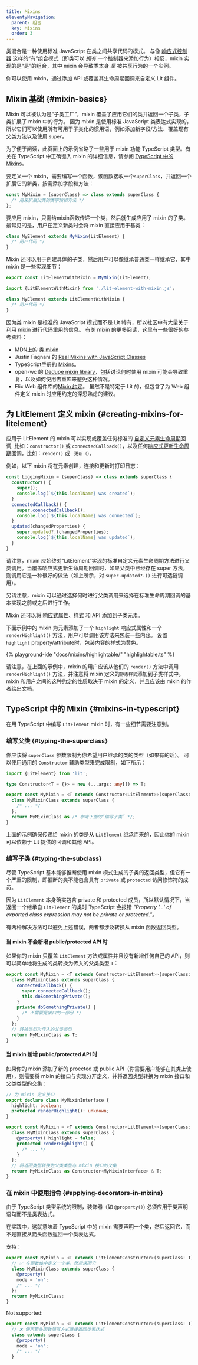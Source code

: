 ```yaml
---
title: Mixins
eleventyNavigation:
  parent: 组合
  key: Mixins
  order: 3
---
```


类混合是一种使用标准 JavaScript 在类之间共享代码的模式。 与像 [响应式控制器](/docs/composition/controllers/) 这样的“有”组合模式（即类可以 _拥有_ 一个控制器来添加行为）相反，mixin 实现的是“是”的组合，其中 mixin 会导致类本身 _是_ 被共享行为的一个实例。

你可以使用 mixin，通过添加 API 或覆盖其生命周期回调来自定义 Lit 组件。

## Mixin 基础 {#mixin-basics}

Mixin 可以被认为是“子类工厂”，mixin 覆盖了应用它们的类并返回一个子类，子类扩展了 mixin 中的行为。
因为 mixin 是使用标准 JavaScript 类表达式实现的，所以它们可以使用所有可用于子类化的惯用语，例如添加新字段/方法、覆盖现有父类方法以及使用 `super`。

<div class="alert alert-info">

为了便于阅读，此页面上的示例省略了一些用于 mixin 功能 TypeScript 类型。有关在 TypeScript 中正确键入 mixin 的详细信息，请参阅 [TypeScript 中的 Mixins](#mixins-in-typescript)。

</div>

要定义一个 mixin，需要编写一个函数，该函数接收一个`superClass`，并返回一个扩展它的新类，按需添加字段和方法：

```ts
const MyMixin = (superClass) => class extends superClass {
  /* 用来扩展父类的类字段和方法 */
};
```

要应用 mixin，只需给mixin函数传递一个类，然后就生成应用了 mixin 的子类。最常见的是，用户在定义新类时会将 mixin 直接应用于基类：

```ts
class MyElement extends MyMixin(LitElement) {
  /* 用户代码 */
}
```

Mixin 还可以用于创建具体的子类，然后用户可以像继承普通类一样继承它，其中 mixin 是一些实现细节：

```ts
export const LitElementWithMixin = MyMixin(LitElement);
```

```ts
import {LitElementWithMixin} from './lit-element-with-mixin.js';

class MyElement extends LitElementWithMixin {
  /* 用户代码 */
}
```

因为类 mixin 是标准的 JavaScript 模式而不是 Lit 特有，所以社区中有大量关于利用 mixin 进行代码重用的信息。 有关 mixin 的更多阅读，这里有一些很好的参考资料：

* MDN上的 [类 mixin](https://developer.mozilla.org/zh-CN/docs/Web/JavaScript/Reference/Classes#mix-ins_%E6%B7%B7%E5%85%A5)
* Justin Fagnani 的 [Real Mixins with JavaScript Classes](https://justinfagnani.com/2015/12/21/real-mixins-with-JavaScript-classes/)
* TypeScript手册的 [Mixins](https://www.TypeScriptlang.org/docs/handbook/mixins.html)。
* open-wc 的 [Dedupe mixin library](https://open-wc.org/docs/development/dedupe-mixin/)，包括讨论何时使用 mixin 可能会导致重复，以及如何使用去重库来避免这种情况。
* Elix Web 组件库的[Mixin 约定](https://component.kitchen/elix/mixins)。 虽然不是特定于 Lit 的，但包含了为 Web 组件定义 mixin 时应用约定的深思熟虑的建议。

## 为 LitElement 定义 mixin {#creating-mixins-for-litelement}

应用于 LitElement 的 mixin 可以实现或覆盖任何标准的 [自定义元素生命周期]({{baseurl}}/docs/components/lifecycle/#custom-element-lifecycle)回调,
比如：`constructor()` 或 `connectedCallback()`，以及任何[响应式更新生命周期](/docs/components/lifecycle/#reactive-update-cycle)回调，比如：`render()` 或 ` 更新（）`。

例如，以下 mixin 将在元素创建，连接和更新时打印日志：

```ts
const LoggingMixin = (superClass) => class extends superClass {
  constructor() {
    super();
    console.log(`${this.localName} was created`);
  }
  connectedCallback() {
    super.connectedCallback();
    console.log(`${this.localName} was connected`);
  }
  updated(changedProperties) {
    super.updated?.(changedProperties);
    console.log(`${this.localName} was updated`);
  }
}
```

请注意，mixin 应始终对“LitElement”实现的标准自定义元素生命周期方法进行父类调用。当覆盖响应式更新生命周期回调时，如果父类中已经存在 super 方法，则调用它是一种很好的做法（如上所示，对 `super.updated?.()` 进行可选链调用）。

另请注意，mixin 可以通过选择何时进行父类调用来选择在标准生命周期回调的基本实现之前或之后进行工作。

Mixin 还可以将 [响应式属性]({{baseurl}}/docs/components/properties/)、[样式]({{baseurl}}/docs/components/styles/) 和 API 添加到子类元素。

下面示例中的 mixin 为元素添加了一个 `highlight` 响应式属性和一个`renderHighlight()` 方法，用户可以调用该方法来包装一些内容。 设置 `highlight` property/attribute时，包装内容的样式为黄色。

{% playground-ide "docs/mixins/highlightable/" "highlightable.ts" %}

请注意，在上面的示例中，mixin 的用户应该从他们的 `render()` 方法中调用 `renderHighlight()` 方法，并注意将 mixin 定义的`静态样式`添加到子类样式中。 mixin 和用户之间的这种约定的性质取决于 mixin 的定义，并且应该由 mixin 的作者给出文档。

## TypeScript 中的 Mixin {#mixins-in-typescript}

在用 TypeScript 中编写 `LitElement` mixin 时，有一些细节需要注意到。

### 编写父类 {#typing-the-superclass}

你应该将 `superClass` 参数限制为你希望用户继承的类的类型（如果有的话）。 可以使用通用的 `Constructor` 辅助类型来完成限制，如下所示：

```ts
import {LitElement} from 'lit';

type Constructor<T = {}> = new (...args: any[]) => T;

export const MyMixin = <T extends Constructor<LitElement>>(superClass: T) => {
  class MyMixinClass extends superClass {
    /* ... */
  };
  return MyMixinClass as /* 参考下面的“编写子类” */;
}
```

上面的示例确保传递给 mixin 的类是从 `LitElement` 继承而来的，因此你的 mixin 可以依赖于 Lit 提供的回调和其他 API。

### 编写子类 {#typing-the-subclass}

尽管 TypeScript 基本能够推断使用 mixin 模式生成的子类的返回类型，但它有一个严重的限制，即推断的类不能包含具有 `private` 或 `protected` 访问修饰符的成员。

<div class="alert alert-info">

因为 `LitElement` 本身确实包含 private 和 protected 成员，所以默认情况下，当返回一个继承自 `LitElement` 的类时 TypeScript 会报错 _"Property '...' of exported class expression may not be private or protected."_。

</div>

有两种解决方法可以避免上述错误，两者都涉及转换从 mixin 函数返回类型。

#### 当 mixin 不会新增 public/protected API 时

如果你的 mixin 只覆盖 `LitElement` 方法或属性并且没有新增任何自己的 API，则可以简单地将生成的类转换为传入的父类类型 `T`：

```ts
export const MyMixin = <T extends Constructor<LitElement>>(superClass: T) => {
  class MyMixinClass extends superClass {
    connectedCallback() {
      super.connectedCallback();
      this.doSomethingPrivate();
    }
    private doSomethingPrivate() {
      /* 不需要是接口的一部分 */
    }
  };
  // 转换类型为传入的父类类型
  return MyMixinClass as T;
}
```

#### 当 mixin 新增 public/protected API 时

如果你的 mixin 添加了新的 proected 或 public API（你需要用户能够在其类上使用），则需要将 mixin 的接口与实现分开定义，并将返回类型转换为 mixin 接口和父类类型的交集：

```ts
// 为 mixin 定义接口
export declare class MyMixinInterface {
  highlight: boolean;
  protected renderHighlight(): unknown;
}

export const MyMixin = <T extends Constructor<LitElement>>(superClass: T) => {
  class MyMixinClass extends superClass {
    @property() highlight = false;
    protected renderHighlight() {
      /* ... */
    }
  };
  // 将返回类型转换为父类类型与 mixin 接口的交集
  return MyMixinClass as Constructor<MyMixinInterface> & T;
}
```

### 在 mixin 中使用指令 {#applying-decorators-in-mixins}

由于 TypeScript 类型系统的限制，装饰器（如 `@property()`) 必须应用于类声明语句而不是类表达式。

在实践中，这就意味着 TypeScript 中的 mixin 需要声明一个类，然后返回它，而不是直接从箭头函数返回一个类表达式。

支持：
```ts
export const MyMixin = <T extends LitElementConstructor>(superClass: T) => {
  // ✅ 在函数体中定义一个类，然后返回它
  class MyMixinClass extends superClass {
    @property()
    mode = 'on';
    /* ... */
  };
  return MyMixinClass;
}
```

Not supported:
```ts
export const MyMixin = <T extends LitElementConstructor>(superClass: T) =>
  // ❌ 使用箭头函数简写方式直接返回类表达式
  class extends superClass {
    @property()
    mode = 'on';
    /* ... */
  }
```
